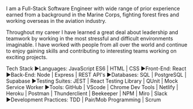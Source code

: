 
I am a Full-Stack Software Engineer with wide range of prior experience earned from a background in the Marine Corps, fighting forest fires and working overseas in the aviation industry. 

Throughout my career I have learned a great deal about leadership and teamwork by working in the most stressful and difficult environments imaginable. I have worked with people from all over the world and continue to enjoy gaining skills and contributing to interesting teams working on exciting projects.

Tech Stack
►Languages: JavaScript ES6 | HTML | CSS
►Front-End: React
►Back-End: Node | Express | REST API's
►Databases: SQL | PostgreSQL | Supabase
►Testing Suites: JEST | React Testing Library | QUnit | Mock Service Worker
►Tools: GitHub | VScode | Chrome Dev Tools | Netlify | Heroku | Postman | Thunderclient | Beekeeper | NPM | Miro | Slack 
►Development Practices: TDD | Pair/Mob Programming | Scrum
